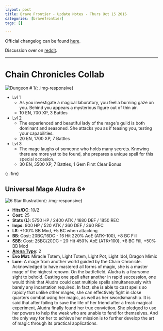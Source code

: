 ```yaml
---
layout: post
title: Brave Frontier - Update Notes - Thurs Oct 15 2015
categories: [bravefrontier]
tags: []

---
```


Official changelog can be found [here](http://forums.gumi.sg/forum/news-boards/server-status/242346-server-maintenance-october-14-22-00-pst).

Discussion over on [reddit](https://www.reddit.com/r/bravefrontier/comments/3oub57/update_notes_thurs_oct_15_2015/).

---

# Chain Chronicles Collab

![Dungeon # 1](http://i.imgur.com/jIWJcSv.png){: .img-responsive}

* Lvl 1
  * As you investigate a magical laboratory, you feel a burning gaze on you. Behind you appears a mysterious figure out of thin air.
  * 10 EN, 700 XP, 3 Battles
* Lvl 2
  * The experienced and beautiful lady of the mage's guild is both dominant and seasoned. She attacks you as if teasing you, testing your capabilities.
  * 20 EN, 1700 XP, 7 Battles
* Lvl 3
  * The mage laughs of someone who holds many secrets. Knowing there are more yet to be found, she prepares a unique spell for this special occasion.
  * 30 EN, 3500 XP, 7 Battles, 1 Gem First Clear Bonus

{: .fire}
## Universal Mage Aludra 6*

![6 Star Illustration](https://i.imgur.com/zs2ihKy.png){: .img-responsive}

* **Hits/DC**: 10/2 
* **Cost**: 25
* **Stats (L)**: 5750 HP / 2400 ATK / 1680 DEF / 1850 REC 
* **Imps**: 900 HP / 520 ATK / 360 DEF / 360 REC
* **LS**: +100% BB Mod, +5 BC when attacking
* **BB**: Cost: 20BC/16DC - 16 Hit 220% AoE (ATK+100), +8 BC Fill
* **SBB**: Cost: 25BC/20DC - 20 Hit 450% AoE (ATK+100), +8 BC Fill, +50% BB Mod
* **[Arena Type](https://www.reddit.com/r/bravefrontier/comments/340vh5/arena_ai_for_global_units_v2/)**: 2
* **Evo Mat**: Miracle Totem, Light Totem, Light Pot, Light Idol, Dragon Mimic
* **Lore**: A mage from another world guided by the Chain Chronicle. Acknowledged to have mastered all forms of magic, she is a master mage of the highest renown. On the battlefield, Aludra is a fearsome sight to behold. Casting one spell after another in rapid succession, one would think that Aludra could cast multiple spells simultaneously with barely any incantation required. In fact, she is able to cast spells so rapidly that unlike other mages, she can effectively fight in close quarters combat using her magic, as well as her swordsmanship. It is said that after failing to save the life of her friend after a freak magical experiment, Aludra finally found her true conviction. She pledged to use her powers to help the weak who are unable to fend for themselves. And the only way for her to achieve her mission is to further develop the art of magic through its practical applications.